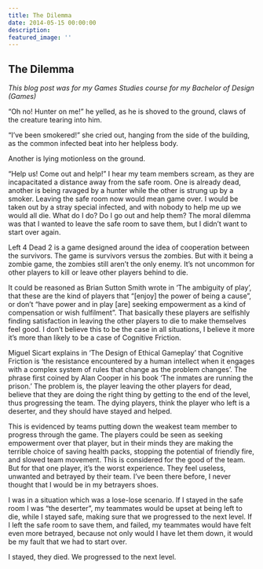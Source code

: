 ```yaml
---
title: The Dilemma
date: 2014-05-15 00:00:00
description: 
featured_image: ''
---
```


## The Dilemma

*This blog post was for my Games Studies course for my Bachelor of Design (Games)*

“Oh no! Hunter on me!” he yelled, as he is shoved to the ground, claws of the creature tearing into him.

“I’ve been smokered!” she cried out, hanging from the side of the building, as the common infected beat into her helpless body.

Another is lying motionless on the ground.

“Help us! Come out and help!” I hear my team members scream, as they are incapacitated a distance away from the safe room. One is already dead, another is being ravaged by a hunter while the other is strung up by a smoker. Leaving the safe room now would mean game over. I would be taken out by a stray special infected, and with nobody to help me up we would all die. What do I do? Do I go out and help them? The moral dilemma was that I wanted to leave the safe room to save them, but I didn’t want to start over again.

Left 4 Dead 2 is a game designed around the idea of cooperation between the survivors. The game is survivors versus the zombies. But with it being a zombie game, the zombies still aren’t the only enemy. It’s not uncommon for other players to kill or leave other players behind to die.

It could be reasoned as Brian Sutton Smith wrote in ‘The ambiguity of play’, that these are the kind of players that “[enjoy] the power of being a cause”, or don’t “have power and in play [are] seeking empowerment as a kind of compensation or wish fulfilment”. That basically these players are selfishly finding satisfaction in leaving the other players to die to make themselves feel good. I don’t believe this to be the case in all situations, I believe it more it’s more than likely to be a case of Cognitive Friction.

Miguel Sicart explains in ‘The Design of Ethical Gameplay’ that Cognitive Friction is ‘the resistance encountered by a human intellect when it engages with a complex system of rules that change as the problem changes’. The phrase first coined by Alan Cooper in his book ‘The inmates are running the prison.’ The problem is, the player leaving the other players for dead, believe that they are doing the right thing by getting to the end of the level, thus progressing the team. The dying players, think the player who left is a deserter, and they should have stayed and helped.

This is evidenced by teams putting down the weakest team member to progress through the game. The players could be seen as seeking empowerment over that player, but in their minds they are making the terrible choice of saving health packs, stopping the potential of friendly fire, and slowed team movement. This is considered for the good of the team. But for that one player, it’s the worst experience. They feel useless, unwanted and betrayed by their team. I’ve been there before, I never thought that I would be in my betrayers shoes.

I was in a situation which was a lose-lose scenario. If I stayed in the safe room I was “the deserter”, my teammates would be upset at being left to die, while I stayed safe, making sure that we progressed to the next level. If I left the safe room to save them, and failed, my teammates would have felt even more betrayed, because not only would I have let them down, it would be my fault that we had to start over.

I stayed, they died. We progressed to the next level.
